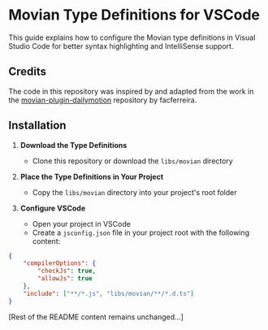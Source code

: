 # Movian Type Definitions for VSCode

This guide explains how to configure the Movian type definitions in Visual Studio Code for better syntax highlighting and IntelliSense support.

## Credits

The code in this repository was inspired by and adapted from the work in the [movian-plugin-dailymotion](https://github.com/facferreira/movian-plugin-dailymotion/tree/master/src/ts/libs) repository by facferreira.

## Installation

1. **Download the Type Definitions**
   - Clone this repository or download the `libs/movian` directory

2. **Place the Type Definitions in Your Project**
   - Copy the `libs/movian` directory into your project's root folder

3. **Configure VSCode**
   - Open your project in VSCode
   - Create a `jsconfig.json` file in your project root with the following content:

```json
{
    "compilerOptions": {
        "checkJs": true,
        "allowJs": true
    },
    "include": ["**/*.js", "libs/movian/**/*.d.ts"]
}
```

[Rest of the README content remains unchanged...]
